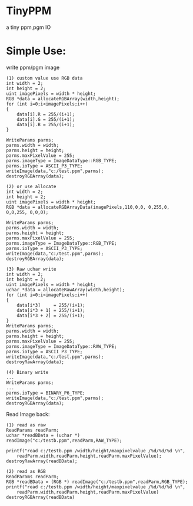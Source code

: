 # TinyPPM
a tiny ppm,pgm IO

# Simple Use:
write ppm/pgm image

    (1) custom value use RGB data
    int width = 2;
    int height = 2;
    uint imagePixels = width * height;
    RGB *data = allocateRGBArray(width,height);
    for (int i=0;i<imagePixels;i++)
    {
	    data[i].R = 255/(i+1);
	    data[i].G = 255/(i+1);
	    data[i].B = 255/(i+1);
    }

    WriteParams parms;
    parms.width = width;
    parms.height = height;
    parms.maxPixelValue = 255;
    parms.imageType = ImageDataType::RGB_TYPE;
    parms.ioType = ASCII_P3_TYPE;
    writeImage(data,"c:/test.ppm",parms);
    destroyRGBArray(data);
    
    (2) or use allocate
    int width = 2;
	int height = 2;
	uint imagePixels = width * height;
	RGB *data = allocateRGBArrayData(imagePixels,110,0,0, 0,255,0, 0,0,255, 0,0,0);

	WriteParams parms;
	parms.width = width;
	parms.height = height;
	parms.maxPixelValue = 255;
	parms.imageType = ImageDataType::RGB_TYPE;
	parms.ioType = ASCII_P3_TYPE;
	writeImage(data,"c:/test.ppm",parms);
	destroyRGBArray(data);
	
	(3) Raw uchar write
    int width = 2;
	int height = 2;
	uint imagePixels = width * height;
	uchar *data = allocateRawArray(width,height);
	for (int i=0;i<imagePixels;i++)
	{
		data[i*3]     = 255/(i+1);
		data[i*3 + 1] = 255/(i+1);
		data[i*3 + 2] = 255/(i+1);
	}
	WriteParams parms;
	parms.width = width;
	parms.height = height;
	parms.maxPixelValue = 255;
	parms.imageType = ImageDataType::RAW_TYPE;
	parms.ioType = ASCII_P3_TYPE;
	writeImage(data,"c:/test.ppm",parms);
	destroyRawArray(data);
	
	(4) Binary write
	...
	WriteParams parms;
	...
	parms.ioType = BINARY_P6_TYPE;
	writeImage(data,"c:/test.ppm",parms);
	destroyRGBArray(data);
	
Read Image back:

    (1) read as raw
    ReadParams readParm;
	uchar *readBData = (uchar *) readImage("c:/testb.ppm",readParm,RAW_TYPE);

	printf("read c:/testb.ppm /width/height/maxpixelvalue /%d/%d/%d \n",
		readParm.width,readParm.height,readParm.maxPixelValue);
	destroyRawArray(readBData);
		
    (2) read as RGB
    ReadParams readParm;
	RGB *readBData = (RGB *) readImage("c:/testb.ppm",readParm,RGB_TYPE);
	printf("read c:/testb.ppm /width/height/maxpixelvalue /%d/%d/%d \n",
		readParm.width,readParm.height,readParm.maxPixelValue)
	destroyRGBArray(readBData)
	
	

	
	
	
